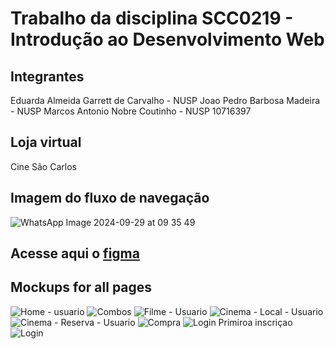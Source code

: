 # Trabalho da disciplina SCC0219 - Introdução ao Desenvolvimento Web 

## Integrantes
Eduarda Almeida Garrett de Carvalho - NUSP
Joao Pedro Barbosa Madeira - NUSP 
Marcos Antonio Nobre Coutinho - NUSP 10716397

## Loja virtual
Cine São Carlos

## Imagem do fluxo de navegação
![WhatsApp Image 2024-09-29 at 09 35 49](https://github.com/user-attachments/assets/af86628c-05cc-4fdc-89ba-da313ebba0a5)

## Acesse aqui o [figma](https://www.figma.com/design/3ZFPPNM2QvXf41Lbbhmp75/Untitled?node-id=0-1&t=Kf1yOXT8IOFUq1CU-1)

## Mockups for all pages

![Home - usuario](https://github.com/user-attachments/assets/e012a769-9693-4aca-bf18-6df7ad093044)
![Combos](https://github.com/user-attachments/assets/993d2c17-f665-46e8-8b04-2fe15c75d96b)
![Filme - Usuario](https://github.com/user-attachments/assets/911f4254-4757-4c73-8a1d-dbc2bcd54272)
![Cinema - Local - Usuario](https://github.com/user-attachments/assets/e00b5337-4b81-4ae7-9ff1-3c6a92f7e4ec)
![Cinema - Reserva - Usuario](https://github.com/user-attachments/assets/4ea95c13-cfd3-45e8-a7a0-0fb66decc4e0)
![Compra](https://github.com/user-attachments/assets/4a746daf-29f8-4057-8d9f-943c18a42e41)
![Login Primiroa inscriçao](https://github.com/user-attachments/assets/f2aa3b90-c66f-4915-bdf1-417f4dba4c64)
![Login](https://github.com/user-attachments/assets/c3e7b453-f4bd-47da-88a2-4e76b4db150b)


